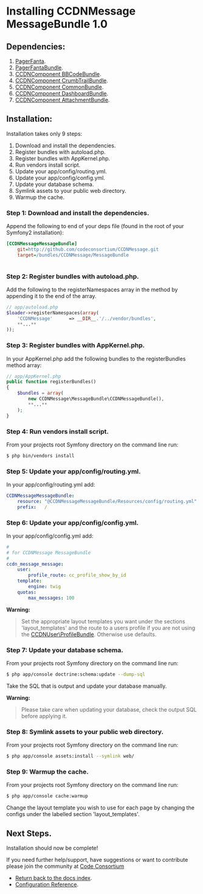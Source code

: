 Installing CCDNMessage MessageBundle 1.0
========================================

## Dependencies:

1. [PagerFanta](https://github.com/whiteoctober/Pagerfanta).
2. [PagerFantaBundle](http://github.com/whiteoctober/WhiteOctoberPagerfantaBundle).
3. [CCDNComponent BBCodeBundle](https://github.com/codeconsortium/BBCodeBundle).
4. [CCDNComponent CrumbTrailBundle](https://github.com/codeconsortium/CrumbTrailBundle).
5. [CCDNComponent CommonBundle](https://github.com/codeconsortium/CommonBundle).
6. [CCDNComponent DashboardBundle](https://github.com/codeconsortium/DashboardBundle).
7. [CCDNComponent AttachmentBundle](https://github.com/codeconsortium/AttachmentBundle).

## Installation:

Installation takes only 9 steps:

1. Download and install the dependencies.
2. Register bundles with autoload.php.
3. Register bundles with AppKernel.php.  
4. Run vendors install script.
5. Update your app/config/routing.yml. 
6. Update your app/config/config.yml. 
7. Update your database schema.
8. Symlink assets to your public web directory.
9. Warmup the cache.

### Step 1: Download and install the dependencies.

Append the following to end of your deps file (found in the root of your Symfony2 installation):

``` ini
[CCDNMessageMessageBundle]
	git=http://github.com/codeconsortium/CCDNMessage.git
	target=/bundles/CCDNMessage/MessageBundle
	
```

### Step 2: Register bundles with autoload.php.

Add the following to the registerNamespaces array in the method by appending it to the end of the array.

``` php
// app/autoload.php
$loader->registerNamespaces(array(
    'CCDNMessage'      => __DIR__.'/../vendor/bundles',
	**...**
));
```
### Step 3: Register bundles with AppKernel.php.  

In your AppKernel.php add the following bundles to the registerBundles method array:  

``` php
// app/AppKernel.php
public function registerBundles()
{
    $bundles = array(
		new CCDNMessage\MessageBundle\CCDNMessageBundle(),
		**...**
	);
}
```

### Step 4: Run vendors install script.

From your projects root Symfony directory on the command line run:

``` bash
$ php bin/vendors install
```

### Step 5: Update your app/config/routing.yml. 

In your app/config/routing.yml add:  

``` yml
CCDNMessageMessageBundle:
    resource: "@CCDNMessageMessageBundle/Resources/config/routing.yml"
    prefix:   /
```

### Step 6: Update your app/config/config.yml. 

In your app/config/config.yml add:   

``` yml
#        
# for CCDNMessage MessageBundle      
#
ccdn_message_message:  
    user:
        profile_route: cc_profile_show_by_id
    template:
        engine: twig
    quotas:
        max_messages: 100

```

**Warning:**

>Set the appropriate layout templates you want under the sections 'layout_templates' and the 
route to a users profile if you are not using the [CCDNUser\ProfileBundle](http://github.com/codeconsortium/CCDNUserProfileBundle). Otherwise use defaults.

### Step 7: Update your database schema.

From your projects root Symfony directory on the command line run:

``` bash
$ php app/console doctrine:schema:update --dump-sql
```

Take the SQL that is output and update your database manually.

**Warning:**

> Please take care when updating your database, check the output SQL before applying it.

### Step 8: Symlink assets to your public web directory.

From your projects root Symfony directory on the command line run:

``` bash
$ php app/console assets:install --symlink web/
```

### Step 9: Warmup the cache.

From your projects root Symfony directory on the command line run:

``` bash
$ php app/console cache:warmup
```

Change the layout template you wish to use for each page by changing the configs under the labelled section 'layout_templates'.

## Next Steps.

Installation should now be complete!

If you need further help/support, have suggestions or want to contribute please join the community at [Code Consortium](http://www.codeconsortium.com)

- [Return back to the docs index](index.md).
- [Configuration Reference](configuration_reference.md).

